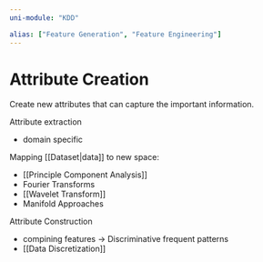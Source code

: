 ```yaml
---
uni-module: "KDD"

alias: ["Feature Generation", "Feature Engineering"]
---
```


# Attribute Creation

Create new attributes that can capture the important information.

Attribute extraction

- domain specific

Mapping [[Dataset|data]] to new space:

- [[Principle Component Analysis]]
- Fourier Transforms
- [[Wavelet Transform]]
- Manifold Approaches

Attribute Construction

- compining features → Discriminative frequent patterns
- [[Data Discretization]]
